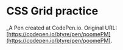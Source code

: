 # CSS Grid practice
 _A Pen created at CodePen.io. Original URL: [https://codepen.io/btyre/pen/poomePM](https://codepen.io/btyre/pen/poomePM).

 